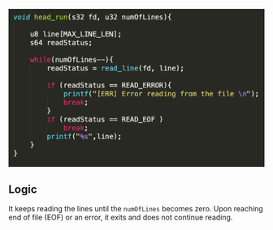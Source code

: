 
![file1](https://github.com/gkiarashv/xv6/blob/main/images/headlogic.png)



## Logic
It keeps reading the lines until the `numOfLines` becomes zero. Upon reaching end of file (EOF) or an error, it exits and does not continue reading.



